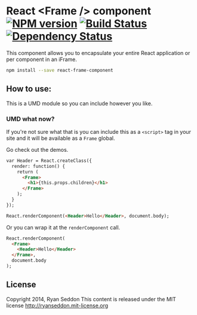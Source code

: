 # React &lt;Frame /> component [![NPM version][npm-image]][npm-url] [![Build Status][travis-image]][travis-url] [![Dependency Status][depstat-image]][depstat-url]

This component allows you to encapsulate your entire React application or per component in an iFrame.

```bash
npm install --save react-frame-component
```


## How to use:

This is a UMD module so you can include however you like.

### UMD what now?

If you're not sure what that is you can include this as a `<script>` tag in your site and it will be available as a `Frame` global.

Go check out the demos.

```html
var Header = React.createClass({
  render: function() {
    return (
      <Frame>
        <h1>{this.props.children}</h1>
      </Frame>
    );
  }
});

React.renderComponent(<Header>Hello</Header>, document.body);
```

Or you can wrap it at the `renderComponent` call.

```html
React.renderComponent(
  <Frame>
    <Header>Hello</Header>
  </Frame>,
  document.body
);
```

## License

Copyright 2014, Ryan Seddon
This content is released under the MIT license http://ryanseddon.mit-license.org

[npm-url]: https://npmjs.org/package/react-frame-component
[npm-image]: https://badge.fury.io/js/react-frame-component.png

[travis-url]: http://travis-ci.org/ryanseddon/react-frame-component
[travis-image]: https://secure.travis-ci.org/ryanseddon/react-frame-component.png?branch=master

[depstat-url]: https://david-dm.org/ryanseddon/react-frame-component
[depstat-image]: https://david-dm.org/ryanseddon/react-frame-component.png

